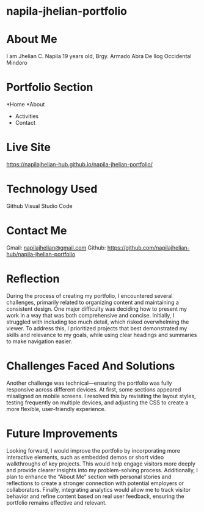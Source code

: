 # napila-jhelian-portfolio

# About Me 
I am Jhelian C. Napila 19 years old, Brgy. Armado Abra De Ilog Occidental Mindoro

# Portfolio Section
*Home
*About
* Activities
* Contact

# Live Site
https://napilajhelian-hub.github.io/napila-jhelian-portfolio/

# Technology Used
 Github
Visual Studio Code

# Contact Me
 Gmail: napilajhelian@gmail.com
 Github: https://github.com/napilajhelian-hub/napila-jhelian-portfolio

# Reflection
During the process of creating my portfolio, I encountered several challenges, primarily related to organizing content and maintaining a consistent design. One major difficulty was deciding how to present my work in a way that was both comprehensive and concise. Initially, I struggled with including too much detail, which risked overwhelming the viewer. To address this, I prioritized projects that best demonstrated my skills and relevance to my goals, while using clear headings and summaries to make navigation easier.

# Challenges Faced And Solutions
Another challenge was technical—ensuring the portfolio was fully responsive across different devices. At first, some sections appeared misaligned on mobile screens. I resolved this by revisiting the layout styles, testing frequently on multiple devices, and adjusting the CSS to create a more flexible, user-friendly experience.

# Future Improvements
Looking forward, I would improve the portfolio by incorporating more interactive elements, such as embedded demos or short video walkthroughs of key projects. This would help engage visitors more deeply and provide clearer insights into my problem-solving process. Additionally, I plan to enhance the “About Me” section with personal stories and reflections to create a stronger connection with potential employers or collaborators. Finally, integrating analytics would allow me to track visitor behavior and refine content based on real user feedback, ensuring the portfolio remains effective and relevant.





